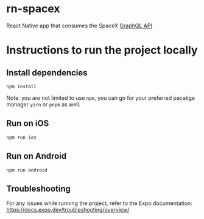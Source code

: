 # rn-spacex

React Native app that consumes the SpaceX [GraphQL API](https://studio.apollographql.com/public/SpaceX-pxxbxen/variant/current/home)

# Instructions to run the project locally

## Install dependencies

```
npm install
```

Note: you are not limited to use `npm`, you can go for your preferred pacakge manager `yarn` or `pnpm` as well.

## Run on iOS

```
npm run ios
```

## Run on Android

```
npm run android
```

## Troubleshooting

For any issues while running the project, refer to the Expo documentation: https://docs.expo.dev/troubleshooting/overview/
